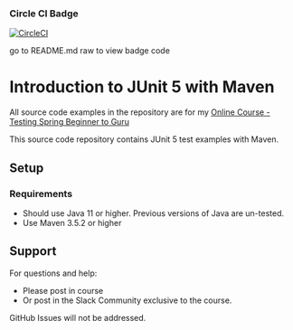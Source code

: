 ### Circle CI Badge
[![CircleCI](https://circleci.com/gh/kawgh1/testing-java-junit5.svg?style=svg)](https://circleci.com/gh/kawgh1/testing-java-junit5)

go to README.md raw to view badge code

# Introduction to JUnit 5 with Maven

All source code examples in the repository are for my [Online Course - Testing Spring Beginner to Guru](https://www.udemy.com/testing-spring-boot-beginner-to-guru/?couponCode=GITHUB_REPO)

This source code repository contains JUnit 5 test examples with Maven.

## Setup
### Requirements
* Should use Java 11 or higher. Previous versions of Java are un-tested.
* Use Maven 3.5.2 or higher

## Support
For questions and help:
* Please post in course
* Or post in the Slack Community exclusive to the course.

GitHub Issues will not be addressed.
